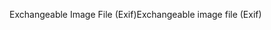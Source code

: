 <span data-ttu-id="a4666-101">Exchangeable Image File (Exif)</span><span class="sxs-lookup"><span data-stu-id="a4666-101">Exchangeable image file (Exif)</span></span>